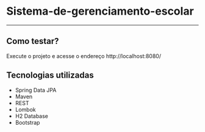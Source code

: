 # Sistema-de-gerenciamento-escolar

---

## Como testar?
Execute o projeto e acesse o endereço http://localhost:8080/ 

## Tecnologias utilizadas
- Spring Data JPA
- Maven
- REST
- Lombok
- H2 Database
- Bootstrap
